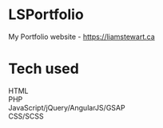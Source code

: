 # LSPortfolio #

My Portfolio website - https://liamstewart.ca 

# Tech used #
HTML  
PHP  
JavaScript/jQuery/AngularJS/GSAP   
CSS/SCSS  
